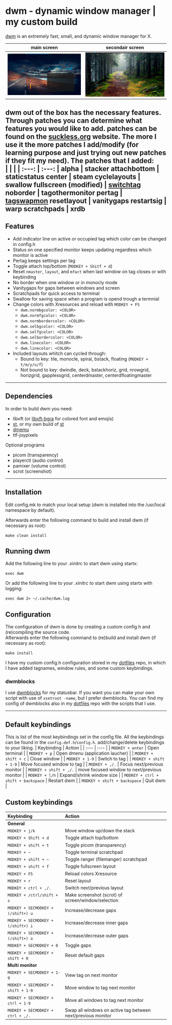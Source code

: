 # dwm - dynamic window manager | my custom build
[dwm](https://dwm.suckless.org/) is an extremely fast, small, and dynamic window manager for X.

| main screen | secondair screen |
| :---: | :---: |
| ![](images/screen1.png) | ![](images/screen2.png) |

dwm out of the box has the necessary features. Through patches you can determine what features you would like to add. patches can be found on the [suckless.org](https://dwm.suckless.org/patches/) website. The more I use it the more patches I add/modify (for learning purpose and just trying out new patches if they fit my need). The patches that I added:  
| | |
| :---: | :---: |
alpha | stacker
attachbottom | staticstatus
center | steam
cyclelayouts | swallow
fullscreen (modified) | [switchtag](https://github.com/bakkeby/patches/blob/master/dwm/dwm-switchtag-6.2.diff)
noborder | tagothermonitor
pertag | [tagswapmon](https://github.com/bakkeby/patches/blob/master/dwm/dwm-tagswapmon-6.2.diff)
resetlayout | vanitygaps
restartsig | warp
scratchpads | xrdb
---

## Features
+ Add indicator line on active or occupied tag which color can be changed in config.h
+ Status on one specified monitor keeps updating regardless which monitor is active 
+ Pertag keeps settings per tag
+ Toggle attach top/bottom (`MODKEY + Shitf + d`)
+ Reset `nmaster`, `layout`, and `mfact` when last window on tag closes or with keybinding
+ No border when one window or in monocly mode
+ Vanitygaps for gaps between windows and screen
+ Scratchpads for quick access to terminal
+ Swallow for saving space when a program is opend trough a termnial
+ Change colors with Xresources and reload with `MODKEY + F5`
  + `dwm.normbgcolor: <COLOR>`
  + `dwm.normfgcolor: <COLOR>`
  + `dwm.normbordercolor: <COLOR>`
  + `dwm.selbgcolor: <COLOR>`
  + `dwm.selfgcolor: <COLOR>`
  + `dwm.selbordercolor: <COLOR>`
  + `dwm.linecolor: <COLOR>`
  + `dwm.linecolor: <COLOR>`
+ Included layouts whitch can cycled through:
  + Bound to key: tile, monocle, spiral, bstack, floating (`MODKEY + t/m/y/u/f`)
  + Not bound to key: dwindle, deck, bstackhoriz, grid, nrowgrid, horizgrid, gapplessgrid, centerdmaster, centerdfloatingmaster
---

## Dependencies
In order to build dwm you need:
+ libxft (or [libxft-bgra](https://aur.archlinux.org/packages/libxft-bgra/) for colored font and emojis)
+ [st](https://st.suckless.org/), or my own build of [st](https://github.com/arieboven/st)
+ [dmemu](https://tools.suckless.org/dmenu/)
+ ttf-joypixels

Optional programs
+ picom (transparency)
+ playerctl (audio control)
+ pamixer (volume control)
+ scrot (screenshot)
---

## Installation
Edit config.mk to match your local setup (dwm is installed into
the /usr/local namespace by default).

Afterwards enter the following command to build and install dwm (if
necessary as root):

    make clean install


## Running dwm
Add the following line to your .xinitrc to start dwm using startx:

    exec dwm

Or add the following line to your .xinitrc to start dwm using startx with logging:  

    exec dwm 2> ~/.cache/dwm.log


## Configuration
The configuration of dwm is done by creating a custom config.h
and (re)compiling the source code.  
Afterwards enter the following command to (re)build and install dwm (if
necessary as root):

    make install

I have my custom config.h configuration stored in my [dotfiles](https://github.com/arieboven/dotfiles/tree/master/.config/git) repo, in which I have added tagnames, window rules, and some custom keybindings.

### dwmblocks
I use [dwmblocks](https://github.com/torrinfail/dwmblocks) for my statusbar. If you want you can make your own script with use of `xsetroot -name`, but I prefer dwmblocks. You can find my config of dwmblocks also in my [dotfiles](https://github.com/arieboven/dotfiles/tree/master/.config/git) repo with the scripts that I use.

---

## Default keybindings
This is list of the most keybindings set in the config file. All the keybindings can be found in the `config.def.h`/`config.h`. add/change/delete keybindings to your liking. 
| Keybinding | Action |
| :--- | :--- |
| `MODKEY + enter` | Open terminal |
| `MODKEY + p` | Open dmenu (application laucher) |
| `MODKEY + shift + c` | Close window |
| `MODKEY + 1-9` | Switch to tag |
| `MODKEY + shift + 1-9` | Move focused window to tag |
| `MODKEY + ,/.` | Focus next/previous monitor |
| `MODKEY + shift + ,/.` | move focused window to next/previous monitor |
| `MODKEY + l/h` | Expand/shrink window size |
| `MODKEY + ctrl + shift + backspace` | Restart dwm |
| `MODKEY + shift + backspace` | Quit dwm |



## Custom keybindings
| Keybinding | Action |
| :--- | :--- |
|**General**|
| `MODKEY + j/k` | Move window up/down the stack |
| `MODKEY + Shift + d` | Toggle attach top/bottom |
| `MODKEY + shift + t` | Toggle picom (transparency) |
| `MODKEY + ~` | Toggle terminal scratchpad |
| `MODKEY + shift + ~` | Toggle ranger (filemanger) scratchpad |
| `MODKEY + shift + f` | Toggle fullscreen layout |
| `MODKEY + F5` | Reload colors Xresource |
| `MODKEY + r` | Reset layout |
| `MODKEY + ctrl + ,/.` | Switch next/previous layout |
| `MODKEY + /ctrl/shift + s` | Make screenshot (scrot) of screen/window/selection |
| `MODKEY + SECMODKEY + (/shift+) u` | Increase/decrease gaps |
| `MODKEY + SECMODKEY + (/shift+) i` | Increase/decrease inner gaps |
| `MODKEY + SECMODKEY + (/shift+) o` | Increase/decrease outer gaps |
| `MODKEY + SECMODKEY + 0` | Toggle gaps |
| `MODKEY + SECMODKEY + shift + 0` | Reset default gaps |
|**Multi monitor** |
| `MODKEY + SECMODKEY + 1-9` | View tag on next monitor |
| `MODKEY + SECMODKEY + shift + 1-9` | Move window to tag next monitor |
| `MODKEY + SECMODKEY + ctrl + 1-9` | Move all windows to tag next monitor |
| `MODKEY + SECMODKEY + ctrl + ,/.` | Swap all windows on active tag between next/previous monitor |
